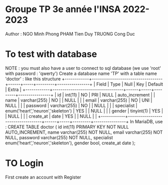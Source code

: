 # Groupe TP 3e année l'INSA 2022-2023

Author :
NGO Minh Phong
PHAM Tien Duy
TRUONG Cong Duc

# To test with database

NOTE : you must also have a user to connect to sql database (we use 'root' with password : 'qwerty')
Create a database name 'TP' with a table name 'doctor' : like this structure
+------------+-----------------------------------+------+-----+---------+----------------+
| Field      | Type                              | Null | Key | Default | Extra          |
+------------+-----------------------------------+------+-----+---------+----------------+
| id         | int(11)                           | NO   | PRI | NULL    | auto_increment |
| name       | varchar(255)                      | NO   |     | NULL    |                |
| email      | varchar(255)                      | NO   | UNI | NULL    |                |
| password   | varchar(255)                      | NO   |     | NULL    |                |
| specialist | enum('heart','neuron','skeleton') | YES  |     | NULL    |                |
| gender     | tinyint(1)                        | YES  |     | NULL    |                |
| create_at  | date                              | YES  |     | NULL    |                |
+------------+-----------------------------------+------+-----+---------+----------------+
In MariaDB, use :
CREATE TABLE doctor (
id int(11) PRIMARY KEY NOT NULL AUTO_INCREMENT,
name varchar(255) NOT NULL,
email varchar(255) NOT NULL,
password varchar(255) NOT NULL,
specialist enum('heart','neuron','skeleton'),
gender bool,
create_at date
);

# TO Login

First create an account with Register

